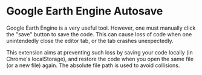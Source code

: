 # Google Earth Engine Autosave

Google Earth Engine is a very useful tool. However, one must manually click the "save" button to save the code. This can cause loss of code when one unintendedly close the editor tab, or the tab crashes unexpectedly. 

This extension aims at preventing such loss by saving your code locally (in Chrome's localStorage), and restore the code when you open the same file (or a new file) again. The absolute file path is used to avoid collisions.

